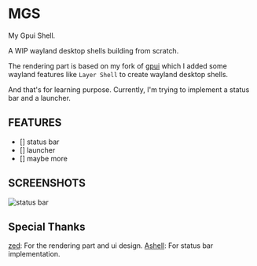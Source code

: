 # MGS

My Gpui Shell.

A WIP wayland desktop shells building from scratch.

The rendering part is based on my fork of [gpui](https://github.com/wuliuqii/zed/) which I added some wayland features like `Layer Shell` to create wayland desktop shells.

And that's for learning purpose. Currently, I'm trying to implement a status bar and a launcher.

## FEATURES

- [] status bar
- [] launcher
- [] maybe more

## SCREENSHOTS

![status bar](https://github.com/user-attachments/assets/621ef06a-e9db-4a14-b07d-68ff9ee7d92c)

## Special Thanks

[zed](https://github.com/zed-industries/zed): For the rendering part and ui design.
[Ashell](https://github.com/MalpenZibo/ashell): For status bar implementation.
